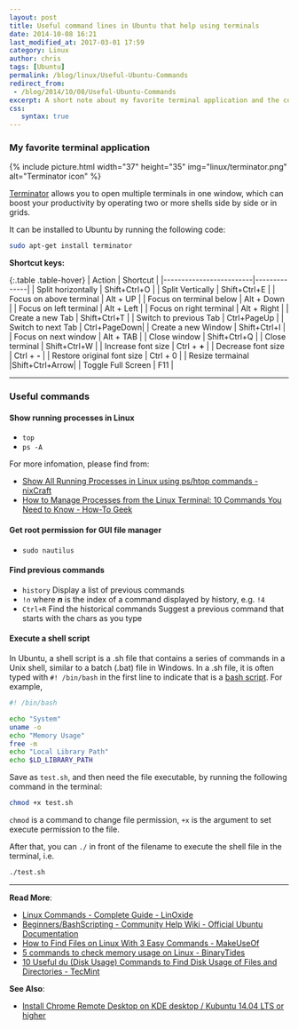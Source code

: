```yaml
---
layout: post
title: Useful command lines in Ubuntu that help using terminals
date: 2014-10-08 16:21
last_modified_at: 2017-03-01 17:59
category: Linux
author: chris
tags: [Ubuntu]
permalink: /blog/linux/Useful-Ubuntu-Commands
redirect_from:
 - /blog/2014/10/08/Useful-Ubuntu-Commands
excerpt: A short note about my favorite terminal application and the commands to show running processes, get root permission for GUI file manager, find previous commands and execute a shell script.
css:
   syntax: true
---
```


<!--more-->

### My favorite terminal application

{% include picture.html width="37" height="35"
img="linux/terminator.png" alt="Terminator icon" %}

[Terminator](https://launchpad.net/terminator/) allows you to open multiple terminals in one window, which can boost your productivity by operating two or more shells side by side or in grids.

It can be installed to Ubuntu by running the following code:

```bash
sudo apt-get install terminator
```

**Shortcut keys:**

{:.table .table-hover}
|          Action         |   Shortcut   |
|-------------------------|--------------|
| Split horizontally      | Shift+Ctrl+O |
| Split Vertically        | Shift+Ctrl+E |
| Focus on above terminal | Alt + UP     |
| Focus on terminal below | Alt + Down   |
| Focus on left terminal  | Alt + Left   |
| Focus on right terminal | Alt + Right  |
| Create a new Tab        | Shift+Ctrl+T |
| Switch to previous Tab  | Ctrl+PageUp  |
| Switch to next Tab      | Ctrl+PageDown|
| Create a new Window     | Shift+Ctrl+I |
| Focus on next window    | Alt + TAB    |
| Close window            | Shift+Ctrl+Q |
| Close terminal          | Shift+Ctrl+W |
| Increase font size      | Ctrl + **+** |
| Decrease font size      | Ctrl + **-** |
| Restore original font size | Ctrl + 0  |
| Resize termainal      |Shift+Ctrl+Arrow|
| Toggle Full Screen      | F11          |

* * *

### Useful commands

#### Show running processes in Linux

- `top`
- `ps -A`

For more infomation, please find from:
- [Show All Running Processes in Linux using ps/htop commands - nixCraft](https://www.cyberciti.biz/faq/show-all-running-processes-in-linux/)
- [How to Manage Processes from the Linux Terminal: 10 Commands You Need to Know - How-To Geek](https://www.howtogeek.com/107217/how-to-manage-processes-from-the-linux-terminal-10-commands-you-need-to-know/)

#### Get root permission for GUI file manager

- `sudo nautilus`

#### Find previous commands

- `history`
  Display a list of previous commands
- `!`_`n`_
   where _**n**_ is the index of a command displayed by history, e.g. `!4`
- `Ctrl+R` Find the historical commands
   Suggest a previous command that starts with the chars as you type

#### Execute a shell script

In Ubuntu, a shell script is a .sh file that contains a series of commands in a Unix shell, similar to a batch (.bat) file in Windows. In a .sh file, it is often typed with `#! /bin/bash` in the first line to indicate that is a [bash script](https://en.wikipedia.org/wiki/Bash_(Unix_shell)). For example,

```bash
#! /bin/bash

echo "System"
uname -o
echo "Memory Usage"
free -m
echo "Local Library Path"
echo $LD_LIBRARY_PATH
```

Save as `test.sh`, and then need the file executable, by running the following command in the terminal:

```bash
chmod +x test.sh
```

`chmod` is a command to change file permission, `+x` is the argument to set execute permission to the file.

After that, you can `./` in front of the filename to execute the shell file in the terminal, i.e.

```bash
./test.sh
```

* * *

**Read More**:

- [Linux Commands - Complete Guide - LinOxide](https://linoxide.com/linux-how-to/linux-commands-brief-outline-examples/)
- [Beginners/BashScripting - Community Help Wiki - Official Ubuntu Documentation](https://help.ubuntu.com/community/Beginners/BashScripting)
- [How to Find Files on Linux With 3 Easy Commands - MakeUseOf](https://www.makeuseof.com/tag/3-examples-teach-find-files-linux/)
- [5 commands to check memory usage on Linux - BinaryTides](https://www.binarytides.com/linux-command-check-memory-usage)
- [10 Useful du (Disk Usage) Commands to Find Disk Usage of Files and Directories - TecMint](https://www.tecmint.com/check-linux-disk-usage-of-files-and-directories/)

**See Also**:

- [Install Chrome Remote Desktop on KDE desktop / Kubuntu 14.04 LTS or higher](/blog/2019/04/04/Install-Chrome-Remote-Desktop-on-Kubuntu)